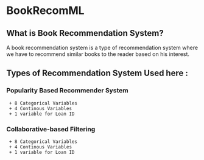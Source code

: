 # BookRecomML
## What is Book Recommendation System? 
A book recommendation system is a type of recommendation system where we have to recommend similar books to the reader based on his interest. 
## Types of Recommendation System Used here :
### Popularity Based Recommender System
     + 8 Categorical Variables
     + 4 Continous Variables
     + 1 variable for Loan ID
### Collaborative-based Filtering
     + 8 Categorical Variables
     + 4 Continous Variables
     + 1 variable for Loan ID
